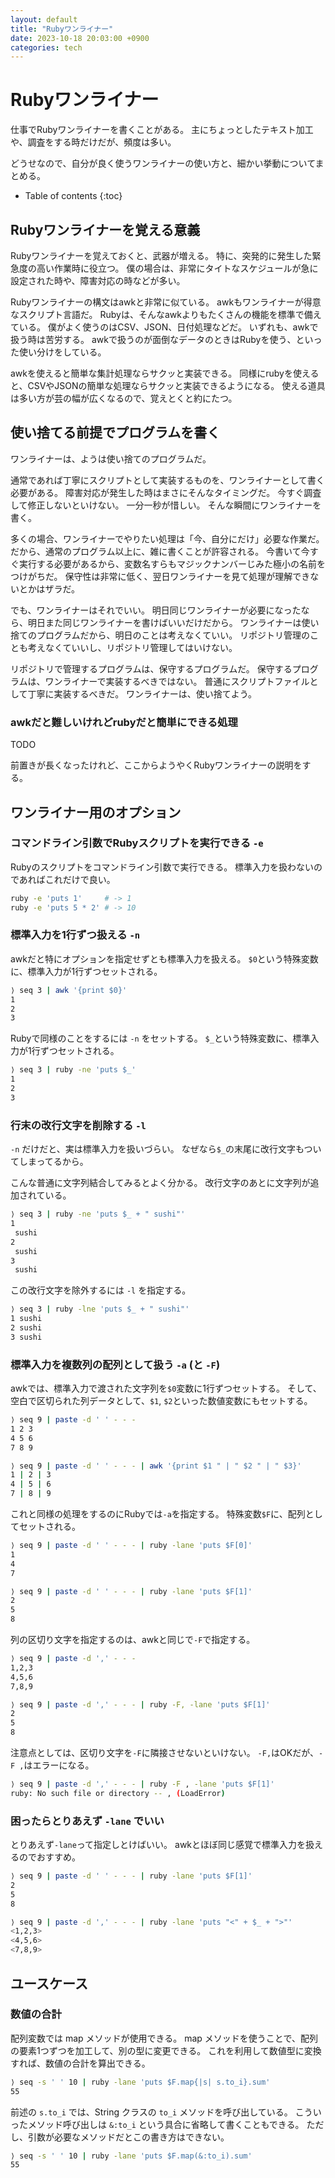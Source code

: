```yaml
---
layout: default
title: "Rubyワンライナー"
date: 2023-10-18 20:03:00 +0900
categories: tech
---
```


# Rubyワンライナー

仕事でRubyワンライナーを書くことがある。
主にちょっとしたテキスト加工や、調査をする時だけだが、頻度は多い。

どうせなので、自分が良く使うワンライナーの使い方と、細かい挙動についてまとめる。

* Table of contents
{:toc}

## Rubyワンライナーを覚える意義

Rubyワンライナーを覚えておくと、武器が増える。
特に、突発的に発生した緊急度の高い作業時に役立つ。
僕の場合は、非常にタイトなスケジュールが急に設定された時や、障害対応の時などが多い。

Rubyワンライナーの構文はawkと非常に似ている。
awkもワンライナーが得意なスクリプト言語だ。
Rubyは、そんなawkよりもたくさんの機能を標準で備えている。
僕がよく使うのはCSV、JSON、日付処理などだ。
いずれも、awkで扱う時は苦労する。
awkで扱うのが面倒なデータのときはRubyを使う、といった使い分けをしている。

awkを使えると簡単な集計処理ならサクッと実装できる。
同様にrubyを使えると、CSVやJSONの簡単な処理ならサクッと実装できるようになる。
使える道具は多い方が芸の幅が広くなるので、覚えとくと約にたつ。

## 使い捨てる前提でプログラムを書く

ワンライナーは、ようは使い捨てのプログラムだ。

通常であれば丁寧にスクリプトとして実装するものを、ワンライナーとして書く必要がある。
障害対応が発生した時はまさにそんなタイミングだ。
今すぐ調査して修正しないといけない。
一分一秒が惜しい。
そんな瞬間にワンライナーを書く。

多くの場合、ワンライナーでやりたい処理は「今、自分にだけ」必要な作業だ。
だから、通常のプログラム以上に、雑に書くことが許容される。
今書いて今すぐ実行する必要があるから、変数名すらもマジックナンバーじみた極小の名前をつけがちだ。
保守性は非常に低く、翌日ワンライナーを見て処理が理解できないとかはザラだ。

でも、ワンライナーはそれでいい。
明日同じワンライナーが必要になったなら、明日また同じワンライナーを書けばいいだけだから。
ワンライナーは使い捨てのプログラムだから、明日のことは考えなくていい。
リポジトリ管理のことも考えなくていいし、リポジトリ管理してはいけない。

リポジトリで管理するプログラムは、保守するプログラムだ。
保守するプログラムは、ワンライナーで実装するべきではない。
普通にスクリプトファイルとして丁寧に実装するべきだ。
ワンライナーは、使い捨てよう。

### awkだと難しいけれどrubyだと簡単にできる処理

TODO

前置きが長くなったけれど、ここからようやくRubyワンライナーの説明をする。

## ワンライナー用のオプション

### コマンドライン引数でRubyスクリプトを実行できる `-e`

Rubyのスクリプトをコマンドライン引数で実行できる。
標準入力を扱わないのであればこれだけで良い。

```bash
ruby -e 'puts 1'     # -> 1
ruby -e 'puts 5 * 2' # -> 10
```

### 標準入力を1行ずつ扱える `-n`

awkだと特にオプションを指定せずとも標準入力を扱える。
`$0`という特殊変数に、標準入力が1行ずつセットされる。

```bash
⟩ seq 3 | awk '{print $0}'
1
2
3
```

Rubyで同様のことをするには `-n` をセットする。
`$_`という特殊変数に、標準入力が1行ずつセットされる。

```bash
⟩ seq 3 | ruby -ne 'puts $_'
1
2
3
```

### 行末の改行文字を削除する `-l`

`-n` だけだと、実は標準入力を扱いづらい。
なぜなら`$_`の末尾に改行文字もついてしまってるから。

こんな普通に文字列結合してみるとよく分かる。
改行文字のあとに文字列が追加されている。

```bash
⟩ seq 3 | ruby -ne 'puts $_ + " sushi"'
1
 sushi
2
 sushi
3
 sushi
```

この改行文字を除外するには `-l` を指定する。

```bash
⟩ seq 3 | ruby -lne 'puts $_ + " sushi"'
1 sushi
2 sushi
3 sushi
```

### 標準入力を複数列の配列として扱う `-a` (と `-F`)

awkでは、標準入力で渡された文字列を`$0`変数に1行ずつセットする。
そして、空白で区切られた列データとして、`$1`, `$2`といった数値変数にもセットする。

```bash
⟩ seq 9 | paste -d ' ' - - -
1 2 3
4 5 6
7 8 9

⟩ seq 9 | paste -d ' ' - - - | awk '{print $1 " | " $2 " | " $3}'
1 | 2 | 3
4 | 5 | 6
7 | 8 | 9
```

これと同様の処理をするのにRubyでは`-a`を指定する。
特殊変数`$F`に、配列としてセットされる。

```bash
⟩ seq 9 | paste -d ' ' - - - | ruby -lane 'puts $F[0]'
1
4
7

⟩ seq 9 | paste -d ' ' - - - | ruby -lane 'puts $F[1]'
2
5
8
```

列の区切り文字を指定するのは、awkと同じで`-F`で指定する。

```bash
⟩ seq 9 | paste -d ',' - - -
1,2,3
4,5,6
7,8,9

⟩ seq 9 | paste -d ',' - - - | ruby -F, -lane 'puts $F[1]'
2
5
8
```

注意点としては、区切り文字を`-F`に隣接させないといけない。
`-F,`はOKだが、`-F ,`はエラーになる。

```bash
⟩ seq 9 | paste -d ',' - - - | ruby -F , -lane 'puts $F[1]'
ruby: No such file or directory -- , (LoadError)
```

### 困ったらとりあえず `-lane` でいい

とりあえず`-lane`って指定しとけばいい。
awkとほぼ同じ感覚で標準入力を扱えるのでおすすめ。

```bash
⟩ seq 9 | paste -d ' ' - - - | ruby -lane 'puts $F[1]'
2
5
8

⟩ seq 9 | paste -d ',' - - - | ruby -lane 'puts "<" + $_ + ">"'
<1,2,3>
<4,5,6>
<7,8,9>
```

## ユースケース

### 数値の合計

配列変数では map メソッドが使用できる。
map メソッドを使うことで、配列の要素1つずつを加工して、別の型に変更できる。
これを利用して数値型に変換すれば、数値の合計を算出できる。

```bash
⟩ seq -s ' ' 10 | ruby -lane 'puts $F.map{|s| s.to_i}.sum'
55
```

前述の `s.to_i` では、String クラスの `to_i` メソッドを呼び出している。
こういったメソッド呼び出しは `&:to_i` という具合に省略して書くこともできる。
ただし、引数が必要なメソッドだとこの書き方はできない。

```bash
⟩ seq -s ' ' 10 | ruby -lane 'puts $F.map(&:to_i).sum'
55
```

